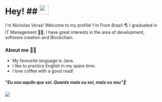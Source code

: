 # Hey! ## <img src="https://media.giphy.com/media/hvRJCLFzcasrR4ia7z/giphy.gif" width="30px"> 

I'm Nicholas Veras! Welcome to my profile! 
I'm From Brazil 🌎 
I graduated in IT Management 👨‍💻;
I have great interests in the area of development, 
software creation and Blockchain.



### About me 👨‍💻
 
 - My favourite language is Java.
 - I like to practice English in my spare time.
 - I love coffee with a good read!

##### "Eu sou aquilo que sei. Quanto mais eu sei, mais eu sou"🧠
 [<img src="https://img.shields.io/badge/linkedin-%230077B5.svg?&style=for-the-badge&logo=linkedin&logoColor=white" />](https://www.linkedin.com/in/nicholas-de-abreu-259393215/)
